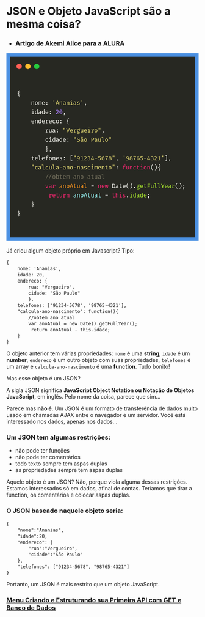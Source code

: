# JSON e Objeto JavaScript são a mesma coisa?

- ### [Artigo de Akemi Alice para a ALURA](https://www.alura.com.br/artigos/http)

<img src="../Guia-Mergulho/img/json-e-objeto-01.webp">

Já criou algum objeto próprio em Javascript? Tipo:

```
{ 
    nome: 'Ananias', 
    idade: 20, 
    endereco: { 
        rua: "Vergueiro", 
        cidade: "São Paulo"
        }, 
    telefones: ["91234-5678", '98765-4321'],
    "calcula-ano-nascimento": function(){ 
        //obtem ano atual 
        var anoAtual = new Date().getFullYear();
         return anoAtual - this.idade; 
    } 
}
```

O objeto anterior tem várias propriedades: `nome` é uma **string**, `idade` é um **number**, `endereco` é um outro objeto com suas propriedades, `telefones` é um array e `calcula-ano-nascimento` é uma **function**. Tudo bonito!

Mas esse objeto é um JSON?

A sigla JSON significa **JavaScript Object Notation ou Notação de Objetos** **JavaScript**, em inglês. Pelo nome da coisa, parece que sim...

Parece mas **não é**. Um JSON é um formato de transferência de dados muito usado em chamadas AJAX entre o navegador e um servidor. Você está interessado nos dados, apenas nos dados...

### Um JSON tem algumas restrições:

- não pode ter funções
- não pode ter comentários
- todo texto sempre tem aspas duplas
- as propriedades sempre tem aspas duplas

Aquele objeto é um JSON? Não, porque viola alguma dessas restrições. Estamos interessados só em dados, afinal de contas. Teríamos que tirar a function, os comentários e colocar aspas duplas.

### O JSON baseado naquele objeto seria:

```
{ 
    "nome":"Ananias",
    "idade":20,
    "endereco": { 
        "rua":"Vergueiro",
        "cidade":"São Paulo" 
    }, 
    "telefones": ["91234-5678", "98765-4321"]
}
```

Portanto, um JSON é mais restrito que um objeto JavaScript.

### [Menu Criando e Estruturando sua Primeira API com GET e Banco de Dados](menu.md)

